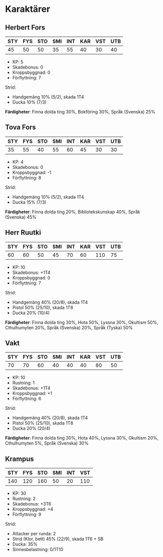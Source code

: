 # Karaktärer

## Herbert Fors

| STY | FYS | STO | SMI | INT | KAR | VST | UTB |
|-----|-----|-----|-----|-----|-----|-----|-----|
| 45  | 50  | 50  | 35  | 55  | 40  | 30  | 40  |

- KP: 5
- Skadebonus: 0
- Kroppsbyggnad: 0
- Förflyttning: 7

Strid:
- Handgemäng 10% (5/2), skada 1T4
- Ducka 10% (7/3)

**Färdigheter**: Finna dolda ting 30%, Bokföring 30%, Språk (Svenska) 25%

## Tova Fors

| STY | FYS | STO | SMI | INT | KAR | VST | UTB |
|-----|-----|-----|-----|-----|-----|-----|-----|
| 35  | 55  | 40  | 55  | 60  | 45  | 30  | 30  |

- KP: 4
- Skadebonus: 0
- Kroppsbyggnad: -1
- Förflyttning: 8

Strid:
- Handgemäng 10% (5/2), skada 1T4
- Ducka 15% (7/3)

**Färdigheter**: Finna dolda ting 20%, Bibliotekskunskap 40%, Språk (Svenska) 45%

## Herr Ruutki

| STY | FYS | STO | SMI | INT | KAR | VST | UTB |
|-----|-----|-----|-----|-----|-----|-----|-----|
| 60  | 60  | 50  | 45  | 70  | 60  | 110 | 75  |

- KP: 10
- Skadebonus: +1T4
- Kroppsbyggnad: 0
- Förflyttning: 7

Strid:
- Handgemäng 40% (20/8), skada 1T4
- Pistol 50% (25/10), skada 1T8
- Ducka 20% (10/4)

**Färdigheter**: Finna dolda ting 30%, Hota 50%, 
Lyssna 30%, Okultism 50%, Cthulhumyten 20%, Språk (Svenska) 20%,
Språk (Tyska) 50%

## Vakt

| STY | FYS | STO | SMI | INT | KAR | VST | UTB |
|-----|-----|-----|-----|-----|-----|-----|-----|
| 70  | 70  | 60  | 40  | 40  | 40  | 80  | 50  |

- KP: 10
- Rustning: 1
- Skadebonus: +1T4
- Kroppsbyggnad: +1
- Förflyttning: 6

Strid:
- Handgemäng 40% (20/8), skada 1T4
- Pistol 50% (25/10), skada 1T8
- Ducka 20% (20/4)

**Färdigheter**: Finna dolda ting 30%, Hota 40%, 
Lyssna 30%, Okultism 20%, Cthulhumyten 5%, Språk (Svenska) 30%

## Krampus

| STY | FYS | STO | SMI | INT | VST |
|-----|-----|-----|-----|-----|-----|
| 140 | 120 | 160 | 50  | 20  | 110 |

- KP: 30
- Rustning: 2
- Skadebonus: +3T6
- Kroppsbyggnad: +4
- Förflyttning: 9

Strid:
- Attacker per runda: 2
- Strid (Klor, bett) 45% (22/9), skada 1T6 + SB
- Ducka: 35%
- Sinnesbelastning: 0/1T10

